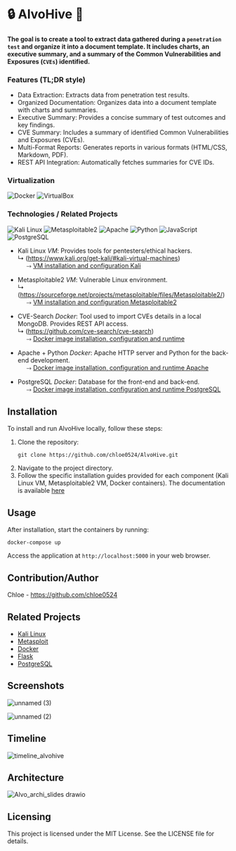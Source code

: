 # :lock: AlvoHive :honey_pot:

#### The goal is to create a tool to extract data gathered during a ``penetration test`` and organize it into a document template. It includes  charts, an executive summary, and a summary of the Common Vulnerabilities and Exposures (``CVEs``) identified.

### Features (TL;DR style)
- Data Extraction: Extracts data from penetration test results.
- Organized Documentation: Organizes data into a document template with charts and summaries.
- Executive Summary: Provides a concise summary of test outcomes and key findings.
- CVE Summary: Includes a summary of identified Common Vulnerabilities and Exposures (CVEs).
- Multi-Format Reports: Generates reports in various formats (HTML/CSS, Markdown, PDF).
- REST API Integration: Automatically fetches summaries for CVE IDs.

### Virtualization

![Docker](https://img.shields.io/badge/docker-0091EA?style=for-the-badge&logo=docker&logoColor=white)
![VirtualBox](https://img.shields.io/badge/virtualbox-183A61?style=for-the-badge&logo=virtualbox&logoColor=white)

### Technologies / Related Projects
![Kali Linux](https://img.shields.io/badge/kali%20linux-557C94?style=for-the-badge&logo=kalilinux&logoColor=white)
![Metasploitable2](https://img.shields.io/badge/metasploitable2-0091EA?style=for-the-badge&logo=metasploit&logoColor=white)
![Apache](https://img.shields.io/badge/apache-D22128?style=for-the-badge&logo=apache&logoColor=white)
![Python](https://img.shields.io/badge/python-3776AB?style=for-the-badge&logo=python&logoColor=white)
![JavaScript](https://img.shields.io/badge/javascript-F7DF1E?style=for-the-badge&logo=javascript&logoColor=white)
![PostgreSQL](https://img.shields.io/badge/postgresql-316192?style=for-the-badge&logo=postgresql&logoColor=white)

- Kali Linux *VM*: Provides tools for pentesters/ethical hackers.\
    &#x21B3; (https://www.kali.org/get-kali/#kali-virtual-machines)
    \
    &nbsp;&nbsp;&nbsp;&nbsp;&nbsp;&#x2911; [VM installation and configuration Kali](documentation_infra/Kali_VirtualBox.md)


- Metasploitable2 *VM*: Vulnerable Linux environment.\
    &#x21B3; (https://sourceforge.net/projects/metasploitable/files/Metasploitable2/)
    \
    &nbsp;&nbsp;&nbsp;&nbsp;&nbsp;&#x2911; [VM installation and configuration Metasploitable2](documentation_infra/Metasploitable_VirtualBox.md)

- CVE-Search *Docker*:  Tool used to import CVEs details in a local MongoDB. Provides REST API access.\
    &#x21B3; (https://github.com/cve-search/cve-search)
    \
    &nbsp;&nbsp;&nbsp;&nbsp;&nbsp;&#x2911; [Docker image installation, configuration and runtime](documentation_infra/Cve-search_docker.md)

- Apache + Python *Docker*: Apache HTTP server and Python for the back-end development.
\
    &nbsp;&nbsp;&nbsp;&nbsp;&nbsp;&#x2911; [Docker image installation, configuration and runtime Apache](documentation_infra/Apache_Postgres_docker.md)
- PostgreSQL *Docker*: Database for the front-end and back-end.
\
    &nbsp;&nbsp;&nbsp;&nbsp;&nbsp;&#x2911; [Docker image installation, configuration and runtime PostgreSQL](documentation_infra/Apache_Postgres_docker.md)

## Installation
To install and run AlvoHive locally, follow these steps:
1. Clone the repository:
   ```
   git clone https://github.com/chloe0524/AlvoHive.git
   ```
2. Navigate to the project directory.
3. Follow the specific installation guides provided for each component (Kali Linux VM, Metasploitable2 VM, Docker containers). The documentation is available [here](https://github.com/chloe0524/AlvoHive/tree/AlvoMain/documentation_infra)


## Usage
After installation, start the containers by running:
```
docker-compose up
```
Access the application at `http://localhost:5000` in your web browser.

## Contribution/Author
Chloe - https://github.com/chloe0524

## Related Projects
- [Kali Linux](https://www.kali.org/)
- [Metasploit](https://www.metasploit.com/)
- [Docker](https://www.docker.com/)
- [Flask](https://flask.palletsprojects.com/)
- [PostgreSQL](https://www.postgresql.org/)

## Screenshots

![unnamed (3)](https://github.com/user-attachments/assets/2b085139-aba3-4db7-845d-ee99af4c171b)

![unnamed (2)](https://github.com/user-attachments/assets/af11a001-f4fb-4723-b828-30af26059eae)


## Timeline

![timeline_alvohive](https://github.com/chloe0524/AlvoHive/assets/127857895/c2e7f190-e1a8-4c8b-b263-0ac77d630efe)


## Architecture
![Alvo_archi_slides drawio](https://github.com/chloe0524/AlvoHive/assets/127857895/ec9952c4-6dca-4cb6-a3da-420c81fcc8ac)

## Licensing
This project is licensed under the MIT License. See the LICENSE file for details.
